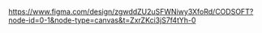 https://www.figma.com/design/zgwddZU2uSFWNiwy3XfoRd/CODSOFT?node-id=0-1&node-type=canvas&t=ZxrZKci3jS7f4tYh-0
